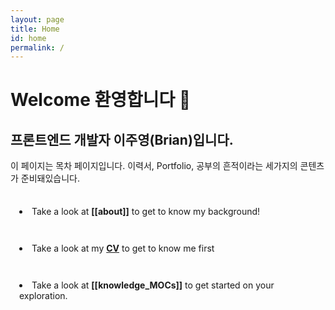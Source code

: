 ```yaml
---
layout: page
title: Home
id: home
permalink: /
---
```


# Welcome 환영합니다 👋

## 프론트엔드 개발자 이주영(Brian)입니다.

이 페이지는 목차 페이지입니다.
이력서, Portfolio, 공부의 흔적이라는 세가지의 콘텐츠가 준비돼있습니다.

<li style="padding: 1.5em 1em;">
  Take a look at  <span style="font-weight: bold">[[about]]</span> to get to know my background!
</li>

<li style="padding: 1.5em 1em;">
  Take a look at my <a href="https://www.notion.so/4f105fe60b914e078adc5adcc3c05e1f" style="font-weight: bold">CV</a> to get to know me first
</li>

<li style="padding: 1.5em 1em;">
  Take a look at <span style="font-weight: bold">[[knowledge_MOCs]]</span> to get started on your exploration.
</li>
<style>
  body {
    min-height: 825px;
  }

</style>
